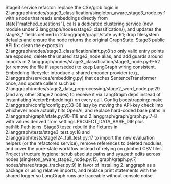 Stage3 service refactor: replace the CSV/glob logic in 2.langgraph/nodes/stage3_classification/singleton_aware_stage3_node.py:1 with a node that reads embeddings directly from state["matched_questions"], calls a dedicated clustering service (new module under 2.langgraph/nodes/stage3_classification/), and updates the stage3_* fields defined in 2.langgraph/graph/state.py:61; drop filesystem defaults and ensure the node returns the original GraphState.
Stage3 public API fix: clean the exports in 2.langgraph/nodes/stage3_classification/__init__.py:8 so only valid entry points are exposed, delete the unused stage3_node alias, and add guards around imports in 2.langgraph/nodes/stage3_classification/stage3_node.py:9-52 (or remove the file if superseded) to keep LangGraph wiring consistent.
Embedding lifecycle: introduce a shared encoder provider (e.g., 2.langgraph/services/embedding.py) that caches SentenceTransformer once, and update callers such as 2.langgraph/nodes/stage2_data_preprocessing/stage2_word_node.py:29 (and any other Stage 2 nodes) to receive it via LangGraph deps instead of instantiating VectorEmbedding() on every call.
Config bootstrapping: make 2.langgraph/config/config.py:33-38 lazy by moving the API-key check into whichever node actually hits OpenAI, and replace hard-coded base paths in 2.langgraph/graph/state.py:90-118 and 2.langgraph/graph/graph.py:7-8 with values derived from settings.PROJECT_DATA_BASE_DIR plus pathlib.Path joins.
Stage3 tests: rebuild the fixtures in 2.langgraph/tests/stage3_test.py:18 and 2.langgraph/tests/stage124_full_test.py:17 to import the new evaluation helpers (or the refactored service), remove references to deleted modules, and cover the pure-state workflow instead of relying on globbed CSV files.
Project structure hygiene: scrub absolute paths and sys.path edits across nodes (singleton_aware_stage3_node.py:15, graph/graph.py:7, nodes/shared/stage_tracker.py:9) in favor of installing 2.langgraph as a package or using relative imports, and replace print statements with the shared logger so LangGraph runs are traceable without console noise.